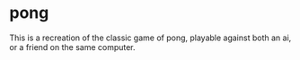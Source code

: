 # pong
This is a recreation of the classic game of pong, playable against both an ai, or a friend on the same computer.
